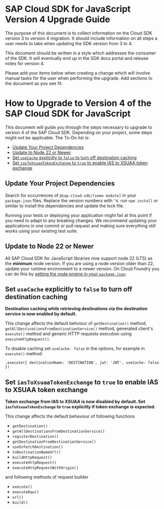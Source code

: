 # SAP Cloud SDK for JavaScript Version 4 Upgrade Guide <!-- omit from toc -->

The purpose of this document is to collect information on the Cloud SDK version 3 to version 4 migration.
It should include information on all steps a user needs to take when updating the SDK version from 3 to 4.

This document should be written in a style which addresses the consumer of the SDK.
It will eventually end up in the SDK docs portal and release notes for version 4.

Please add your items below when creating a change which will involve manual tasks for the user when performing the upgrade.
Add sections to the document as you see fit.

<!-- Everything below this line should be written in the style of end user documentation. If you need to add hints for SDK developers, to that above. -->

# How to Upgrade to Version 4 of the SAP Cloud SDK for JavaScript <!-- omit from toc -->

This document will guide you through the steps necessary to upgrade to version 4 of the SAP Cloud SDK.
Depending on your project, some steps might not be applicable.
The To-Do list is:

- [Update Your Project Dependencies](#update-your-project-dependencies)
- [Update to Node 22 or Newer](#update-to-node-22-or-newer)
- [Set `useCache` explicitly to `false` to turn off destination caching](#set-usecache-explicitly-to-false-to-turn-off-destination-caching)
- [Set `iasToXsuaaTokenExchange` to `true` to enable IAS to XSUAA token exchange](#set-iastoxsuaatokenexchange-to-true-to-enable-ias-to-xsuaa-token-exchange)

## Update Your Project Dependencies

Search for occurrences of `@sap-cloud-sdk/[some module]` in your `package.json` files.
Replace the version numbers with `^4`.
run `npm install` or similar to install the dependencies and update the lock file.

Running your tests or deploying your application might fail at this point if you need to adapt to any breaking changes.
We recommend updating your applications in one commit or pull request and making sure everything still works using your existing test suite.

## Update to Node 22 or Newer

All SAP Cloud SDK for JavaScript libraries now support node 22 (LTS) as the **minimum** node version.
If you are using a node version older than 22, update your runtime environment to a newer version.
On Cloud Foundry you can do this by [setting the node engine in your `package.json`](https://docs.cloudfoundry.org/buildpacks/node/index.html#runtime).

## Set `useCache` explicitly to `false` to turn off destination caching

**Destination caching while retrieving destinations via the destination service is now enabled by default.**

This change affects the default behviour of `getDestination()` method, `getAllDestinationsFromDestinationService()` method, generated client's `execute()` method and generic HTTP requests execution using `executeHttpRequest()`.

To disable caching set `useCache: false` in the options, for example in `execute()` method:

```TS
.execute({ destinationName: 'DESTINATION', jwt: 'JWT', useCache: false })
```

## Set `iasToXsuaaTokenExchange` to `true` to enable IAS to XSUAA token exchange

**Token exchange from IAS to XSUAA is now disabled by default.
Set `iasToXsuaaTokenExchange` to `true` explicitly if token exchange is expected.** 

This change affects the default behaviour of following functions

- `getDestination()`
- `getAllDestinationsFromDestinationService()`
- `registerDestination()`
- `getDestinationFromDestinationService()`
- `useOrFetchDestination()`
- `toDestinationNameUrl()`
- `buildHttpRequest()`
- `executeHttpRequest()`
- `executeHttpRequestWithOrigin()`

and following methods of request builder

- `execute()`
- `executeRaw()`
- `url()`
- `build()`

